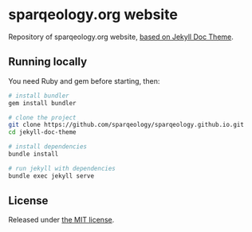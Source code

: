# sparqeology.org website

Repository of sparqeology.org website, [based on Jekyll Doc Theme](https://aksakalli.github.io/jekyll-doc-theme/).

## Running locally

You need Ruby and gem before starting, then:

```bash
# install bundler
gem install bundler

# clone the project
git clone https://github.com/sparqeology/sparqeology.github.io.git
cd jekyll-doc-theme

# install dependencies
bundle install

# run jekyll with dependencies
bundle exec jekyll serve
```

## License

Released under [the MIT license](LICENSE).

